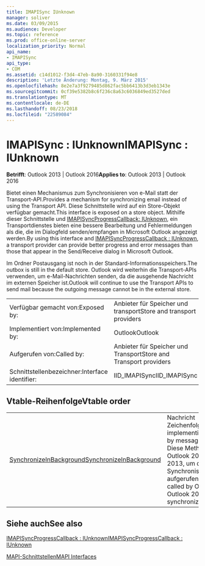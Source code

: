 ```yaml
---
title: IMAPISync IUnknown
manager: soliver
ms.date: 03/09/2015
ms.audience: Developer
ms.topic: reference
ms.prod: office-online-server
localization_priority: Normal
api_name:
- IMAPISync
api_type:
- COM
ms.assetid: c14d1012-f3d4-47eb-8a90-3160331f94e8
description: 'Letzte Änderung: Montag, 9. März 2015'
ms.openlocfilehash: 8e2e7a3f9279485d862fac5bb6413b3d3eb1343e
ms.sourcegitcommit: 0cf39e5382b8c6f236c8a63c6036849ed3527ded
ms.translationtype: MT
ms.contentlocale: de-DE
ms.lasthandoff: 08/23/2018
ms.locfileid: "22589084"
---
```

# <a name="imapisync--iunknown"></a><span data-ttu-id="f5f75-103">IMAPISync : IUnknown</span><span class="sxs-lookup"><span data-stu-id="f5f75-103">IMAPISync : IUnknown</span></span>

  
  
<span data-ttu-id="f5f75-104">**Betrifft**: Outlook 2013 | Outlook 2016</span><span class="sxs-lookup"><span data-stu-id="f5f75-104">**Applies to**: Outlook 2013 | Outlook 2016</span></span> 
  
<span data-ttu-id="f5f75-105">Bietet einen Mechanismus zum Synchronisieren von e-Mail statt der Transport-API.</span><span class="sxs-lookup"><span data-stu-id="f5f75-105">Provides a mechanism for synchronizing email instead of using the Transport API.</span></span> <span data-ttu-id="f5f75-106">Diese Schnittstelle wird auf ein Store-Objekt verfügbar gemacht.</span><span class="sxs-lookup"><span data-stu-id="f5f75-106">This interface is exposed on a store object.</span></span> <span data-ttu-id="f5f75-107">Mithilfe dieser Schnittstelle und [IMAPISyncProgressCallback: IUnknown](imapisyncprogresscallbackiunknown.md), ein Transportdienstes bieten eine bessere Bearbeitung und Fehlermeldungen als die, die im Dialogfeld senden/empfangen in Microsoft Outlook angezeigt werden.</span><span class="sxs-lookup"><span data-stu-id="f5f75-107">By using this interface and [IMAPISyncProgressCallback : IUnknown](imapisyncprogresscallbackiunknown.md), a transport provider can provide better progress and error messages than those that appear in the Send/Receive dialog in Microsoft Outlook.</span></span>
  
<span data-ttu-id="f5f75-108">Im Ordner Postausgang ist noch in der Standard-Informationsspeichers.</span><span class="sxs-lookup"><span data-stu-id="f5f75-108">The outbox is still in the default store.</span></span> <span data-ttu-id="f5f75-109">Outlook wird weiterhin die Transport-APIs verwenden, um e-Mail-Nachrichten senden, da die ausgehende Nachricht im externen Speicher ist.</span><span class="sxs-lookup"><span data-stu-id="f5f75-109">Outlook will continue to use the Transport APIs to send mail because the outgoing message cannot be in the external store.</span></span>
  
|||
|:-----|:-----|
|<span data-ttu-id="f5f75-110">Verfügbar gemacht von:</span><span class="sxs-lookup"><span data-stu-id="f5f75-110">Exposed by:</span></span>  <br/> |<span data-ttu-id="f5f75-111">Anbieter für Speicher und transport</span><span class="sxs-lookup"><span data-stu-id="f5f75-111">Store and transport providers</span></span>  <br/> |
|<span data-ttu-id="f5f75-112">Implementiert von:</span><span class="sxs-lookup"><span data-stu-id="f5f75-112">Implemented by:</span></span>  <br/> |<span data-ttu-id="f5f75-113">Outlook</span><span class="sxs-lookup"><span data-stu-id="f5f75-113">Outlook</span></span>  <br/> |
|<span data-ttu-id="f5f75-114">Aufgerufen von:</span><span class="sxs-lookup"><span data-stu-id="f5f75-114">Called by:</span></span>  <br/> |<span data-ttu-id="f5f75-115">Anbieter für Speicher und Transport</span><span class="sxs-lookup"><span data-stu-id="f5f75-115">Store and Transport providers</span></span>  <br/> |
|<span data-ttu-id="f5f75-116">Schnittstellenbezeichner:</span><span class="sxs-lookup"><span data-stu-id="f5f75-116">Interface identifier:</span></span>  <br/> |<span data-ttu-id="f5f75-117">IID_IMAPISync</span><span class="sxs-lookup"><span data-stu-id="f5f75-117">IID_IMAPISync</span></span>  <br/> |
   
## <a name="vtable-order"></a><span data-ttu-id="f5f75-118">Vtable-Reihenfolge</span><span class="sxs-lookup"><span data-stu-id="f5f75-118">Vtable order</span></span>

|||
|:-----|:-----|
|[<span data-ttu-id="f5f75-119">SynchronizeInBackground</span><span class="sxs-lookup"><span data-stu-id="f5f75-119">SynchronizeInBackground</span></span>](imapisyncsynchronizeinbackground.md) <br/> |<span data-ttu-id="f5f75-120">Nachricht Zeichenfolgeneigenschaften implementiert.</span><span class="sxs-lookup"><span data-stu-id="f5f75-120">Implemented by message store providers.</span></span> <span data-ttu-id="f5f75-121">Diese Methode wird von Outlook 2010 und Outlook 2013, um die Synchronisierung starten aufgerufen.</span><span class="sxs-lookup"><span data-stu-id="f5f75-121">This method is called by Outlook 2010 and Outlook 2013 to start synchronization.</span></span>  <br/> |
   
## <a name="see-also"></a><span data-ttu-id="f5f75-122">Siehe auch</span><span class="sxs-lookup"><span data-stu-id="f5f75-122">See also</span></span>



[<span data-ttu-id="f5f75-123">IMAPISyncProgressCallback : IUnknown</span><span class="sxs-lookup"><span data-stu-id="f5f75-123">IMAPISyncProgressCallback : IUnknown</span></span>](imapisyncprogresscallbackiunknown.md)


[<span data-ttu-id="f5f75-124">MAPI-Schnittstellen</span><span class="sxs-lookup"><span data-stu-id="f5f75-124">MAPI Interfaces</span></span>](mapi-interfaces.md)

